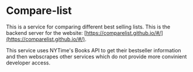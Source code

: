 # Compare-list

This is a service for comparing different best selling lists. This is the backend server for the website: [https://comparelist.github.io/#/](https://comparelist.github.io/#/).

This service uses NYTime's Books API to get their bestseller information and then webscrapes other services which do not provide more convinient developer access.
